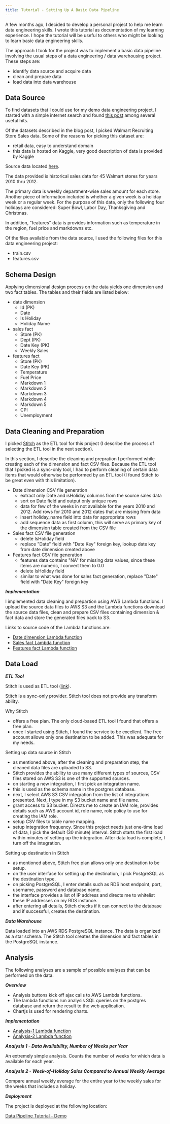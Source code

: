 ```yaml
---
title: Tutorial - Setting Up A Basic Data Pipeline
---
```


A few months ago, I decided to develop a personal project to help me learn
data engineering skills. I wrote this tutorial as documentation of my learning
experience. I hope the tutorial will be useful to others who might be looking
to learn basic data engineering skills.

The approach I took for the project was to implement a basic data pipeline
involving the usual steps of a data engineering / data warehousing project.
These steps are:
- identify data source and acquire data
- clean and prepare data
- load data into data warehouse


## Data Source

To find datasets that I could use for my demo data engineering project,
I started with a simple internet search and found
[this post](https://www.springboard.com/blog/free-public-data-sets-data-science-project/)
among several useful hits.

Of the datasets described in the blog post, I picked Walmart Recruiting Store Sales data.
Some of the reasons for picking this dataset are:
- retail data, easy to understand domain
- this data is hosted on Kaggle, very good description of data is provided by Kaggle

Source data located [here](https://www.kaggle.com/c/walmart-recruiting-store-sales-forecasting).

The data provided is historical sales data for 45 Walmart stores for years
2010 thru 2012.

The primary data is weekly department-wise sales amount for each store.
Another piece of information included is whether a given week is a holiday
week or a regular week. For the purpose of this data, only the following four
holidays are considered: Super Bowl, Labor Day, Thanksgiving and
Christmas.

In addition, "features" data is provides information such as temperature
in the region, fuel price and markdowns etc.

Of the files available from the data source, I used the following files for this
data engineering project:

- train.csv
- features.csv

## Schema Design

Applying dimensional design process on the data yields one dimension
and two fact tables. The tables and their fields are listed below:

- date dimension
  - Id (PK)
  - Date
  - Is Holiday
  - Holiday Name
- sales fact
  - Store (PK)
  - Dept (PK)
  - Date Key (PK)
  - Weekly Sales
- features fact
  - Store (PK)
  - Date Key (PK)
  - Temperature
  - Fuel Price
  - Markdown 1
  - Markdown 2
  - Markdown 3
  - Markdown 4
  - Markdown 5
  - CPI
  - Unemployment


## Data Cleaning and Preparation

I picked [Stitch](https://www.stitchdata.com/) as the ETL tool for
this project (I describe the process of selecting the ETL tool
in the next section).

In this section, I describe the cleaning and prepration I performed while
creating each of the dimension and fact CSV files. Because the ETL tool that
I picked is a sync-only tool, I had to perform cleaning of certain data
items that would otherwise be performed by an ETL tool (I found Stitch to
be great even with this limitation).

- Date dimension CSV file generation
  - extract only Date and isHoliday columns from the source sales data
  - sort on Date field and output only unique rows
  - data for few of the weeks in not available for the years 2010 and 2012. Add rows for 2010 and 2012 dates that are missing from data
  - insert holiday_name field into data for appropriate rows
  - add sequence data as first column, this will serve as primary key of the dimension table created from the CSV file
- Sales fact CSV file generation
  - delete IsHoliday field
  - replace "Date" field with "Date Key" foreign key, lookup date key from date dimension created above
- Features fact CSV file generation
  - features data contains "NA" for missing data values, since these items are numeric, I convert them to 0.0
  - delete IsHoliday field
  - similar to what was done for sales fact generation, replace "Date" field with "Date Key" foreign key

_**Implementation**_

I implemented data cleaning and prepartion using AWS Lambda functions. I
upload the source data files to AWS S3 and the Lambda functions download
the source data files, clean and prepare CSV files containing dimension
& fact data and store the generated files back to S3.


Links to source code of the Lambda functions are:

- [Date dimension Lambda function](https://github.com/vedala/dataeng_wm/blob/master/lambda/prepare_datedim.sh)
- [Sales fact Lambda function](https://github.com/vedala/dataeng_wm/blob/master/lambda/prepare_salesfact.sh)
- [Features fact Lambda function](https://github.com/vedala/dataeng_wm/blob/master/lambda/prepare_featuresfact.sh)



## Data Load

_**ETL Tool**_

Stitch is used as ETL tool ([link](https://www.stitchdata.com/)).


Stitch is a sync-only provider. Stitch tool does not provide any
transform ability.

Why Stitch

  - offers a free plan. The only cloud-based ETL tool I found that offers a free plan.
  - once I started using Stitch, I found the service to be excellent.  The free account allows only one destination to be added. This was adequate for my needs.

Setting up data source in Stitch
  - as mentioned above, after the cleaning and preparation step, the cleaned data files are uploaded to S3.
  - Stitch provides the ability to use many different types of sources, CSV files stored on AWS S3 is one of the supported sources.
  - on starting a new integration, I first pick an integration name.
  - this is used as the schema name in the postgres database.
  - next, I select AWS S3 CSV integration from the list of integrations presented. Next, I type in my S3 bucket name and file name.
  - grant access to S3 bucket. Directs me to create an IAM role, provides details such as AWS account id, role name, role policy to use for creating the IAM role.
  - setup CSV files to table name mapping.
  - setup integration frequency. Since this project needs just one-time load of data, I pick the default (30 minute) interval. Stitch starts the first load within minutes of setting up the integration. After data load is complete, I turn off the integration.

Setting up destination in Stitch

  - as mentioned above, Stitch free plan allows only one destination to be setup.
  - on the user interface for setting up the destination, I pick PostgreSQL as the destination type.
  - on picking PostgreSQL, I enter details such as RDS host endpoint, port, username, password and database name.
  - the interface provides a list of IP address and directs me to whitelist these IP addresses on my RDS instance.
  - after entering all details, Stitch checks if it can connect to the database and if successful, creates the destination.


_**Data Warehouse**_

Data loaded into an AWS RDS PostgreSQL instance. The data is organized
as a star schema. The Stitch tool creates the dimension and fact tables
in the PostgreSQL instance.


## Analysis

The following analyses are a sample of possible analyses that can be
performed on the data.

_**Overview**_

  - Analysis buttons kick off ajax calls to AWS Lambda functions.
  - The lambda functions run analysis SQL queries on the postgres database and return the result to the web application.
  - Chartjs is used for rendering charts.

_**Implementation**_

  - [Analysis-1 Lambda function](https://github.com/vedala/dataeng_wm/blob/master/lambda/analysis501.py)
  - [Analysis-2 Lambda function](https://github.com/vedala/dataeng_wm/blob/master/lambda/analysis502.py)


_**Analysis 1 - Data Availability, Number of Weeks per Year**_

An extremely simple analysis. Counts the number of weeks for which
data is available for each year.


_**Analysis 2 - Week-of-Holiday Sales Compared to Annual Weekly Average**_

Compare annual weekly average for the entire year to the weekly sales for the
weeks that includes a holiday.

_**Deployment**_

The project is deployed at the following location:

[Data Pipeline Tutorial - Demo](http://dataeng-walmart.s3-website-us-east-1.amazonaws.com/)
